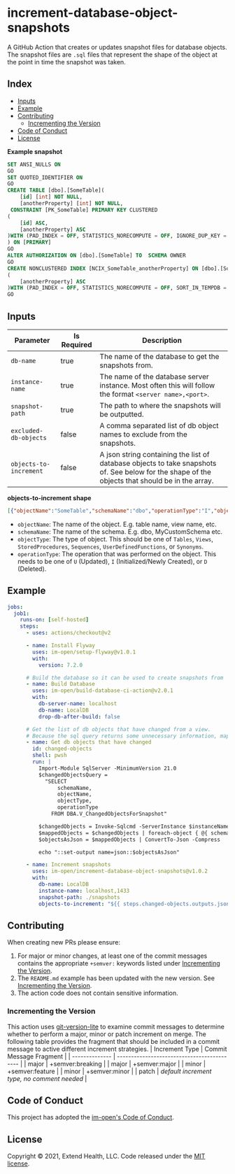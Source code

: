 # increment-database-object-snapshots

A GitHub Action that creates or updates snapshot files for database objects. The snapshot files are `.sql` files that represent the shape of the object at the point in time the snapshot was taken.

## Index

- [Inputs](#inputs)
- [Example](#example)
- [Contributing](#contributing)
  - [Incrementing the Version](#incrementing-the-version)
- [Code of Conduct](#code-of-conduct)
- [License](#license)

**Example snapshot**
```sql
SET ANSI_NULLS ON
GO
SET QUOTED_IDENTIFIER ON
GO
CREATE TABLE [dbo].[SomeTable](
	[id] [int] NOT NULL,
	[anotherProperty] [int] NOT NULL,
 CONSTRAINT [PK_SomeTable] PRIMARY KEY CLUSTERED 
(
	[id] ASC,
	[anotherProperty] ASC
)WITH (PAD_INDEX = OFF, STATISTICS_NORECOMPUTE = OFF, IGNORE_DUP_KEY = OFF, ALLOW_ROW_LOCKS = ON, ALLOW_PAGE_LOCKS = ON, OPTIMIZE_FOR_SEQUENTIAL_KEY = OFF) ON [PRIMARY]
) ON [PRIMARY]
GO
ALTER AUTHORIZATION ON [dbo].[SomeTable] TO  SCHEMA OWNER 
GO
CREATE NONCLUSTERED INDEX [NCIX_SomeTable_anotherProperty] ON [dbo].[SomeTable]
(
	[anotherProperty] ASC
)WITH (PAD_INDEX = OFF, STATISTICS_NORECOMPUTE = OFF, SORT_IN_TEMPDB = OFF, DROP_EXISTING = OFF, ONLINE = OFF, ALLOW_ROW_LOCKS = ON, ALLOW_PAGE_LOCKS = ON, OPTIMIZE_FOR_SEQUENTIAL_KEY = OFF) ON [PRIMARY]
GO
```
    

## Inputs
| Parameter              | Is Required | Description                                                                                                                                     |
| ---------------------- | ----------- | ----------------------------------------------------------------------------------------------------------------------------------------------- |
| `db-name`              | true        | The name of the database to get the snapshots from.                                                                                             |
| `instance-name`        | true        | The name of the database server instance. Most often this will follow the format `<server name>,<port>`.                                        |
| `snapshot-path`        | true        | The path to where the snapshots will be outputted.                                                                                              |
| `excluded-db-objects`  | false       | A comma separated list of db object names to exclude from the snapshots.                                                                        |
| `objects-to-increment` | false       | A json string containing the list of database objects to take snapshots of. See below for the shape of the objects that should be in the array. |

**objects-to-increment shape**
```json
[{"objectName":"SomeTable","schemaName":"dbo","operationType":"I","objectType":"Tables"},{"objectName":"AnotherTable","schemaName":"dbo","operationType":"I","objectType":"Tables"}]
```
* `objectName`: The name of the object. E.g. table name, view name, etc.
* `schemaName`: The name of the schema. E.g. dbo, MyCustomSchema etc.
* `objectType`: The type of object. This should be one of `Tables`, `Views`, `StoredProcedures`, `Sequences`, `UserDefinedFunctions`, or `Synonyms`.
* `operationType`: The operation that was performed on the object. This needs to be one of `U` (Updated), `I` (Initialized/Newly Created), or `D` (Deleted).

## Example

```yml
jobs:
  job1:
    runs-on: [self-hosted]
    steps:
      - uses: actions/checkout@v2

      - name: Install Flyway
        uses: im-open/setup-flyway@v1.0.1
        with:
          version: 7.2.0

      # Build the database so it can be used to create snapshots from
      - name: Build Database
        uses: im-open/build-database-ci-action@v2.0.1
        with:
          db-server-name: localhost
          db-name: LocalDB
          drop-db-after-build: false

      # Get the list of db objects that have changed from a view.
      # Because the sql query returns some unnecessary information, map the results to trimmed down objects before converting them to json.
      - name: Get db objects that have changed
        id: changed-objects
        shell: pwsh
        run: |
          Import-Module SqlServer -MinimumVersion 21.0
          $changedObjectsQuery = 
            "SELECT
                schemaName,
                objectName,
                objectType,
                operationType
              FROM DBA.V_ChangedObjectsForSnapshot"

          $changedObjects = Invoke-Sqlcmd -ServerInstance $instanceName -Database $dbName -Query $changedObjectsQuery
          $mappedObjects = $changedObjects | foreach-object { @{ schemaName=$_.schemaName, objectName=$_.objectName, objectType=$_.objectType, operationType=$_.operationType } }
          $objectsAsJson = $mappedObjects | ConvertTo-Json -Compress

          echo "::set-output name=json::$objectsAsJson"

      - name: Increment snapshots
        uses: im-open/increment-database-object-snapshots@v1.0.2
        with:
          db-name: LocalDB
          instance-name: localhost,1433
          snapshot-path: ./snapshots
          objects-to-increment: "${{ steps.changed-objects.outputs.json }}"
```


## Contributing

When creating new PRs please ensure:
1. For major or minor changes, at least one of the commit messages contains the appropriate `+semver:` keywords listed under [Incrementing the Version](#incrementing-the-version).
2. The `README.md` example has been updated with the new version.  See [Incrementing the Version](#incrementing-the-version).
3. The action code does not contain sensitive information.

### Incrementing the Version

This action uses [git-version-lite] to examine commit messages to determine whether to perform a major, minor or patch increment on merge.  The following table provides the fragment that should be included in a commit message to active different increment strategies.
| Increment Type | Commit Message Fragment                     |
| -------------- | ------------------------------------------- |
| major          | +semver:breaking                            |
| major          | +semver:major                               |
| minor          | +semver:feature                             |
| minor          | +semver:minor                               |
| patch          | *default increment type, no comment needed* |

## Code of Conduct

This project has adopted the [im-open's Code of Conduct](https://github.com/im-open/.github/blob/master/CODE_OF_CONDUCT.md).

## License

Copyright &copy; 2021, Extend Health, LLC. Code released under the [MIT license](LICENSE).

[git-version-lite]: https://github.com/im-open/git-version-lite
